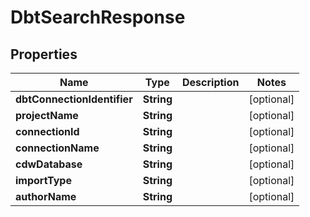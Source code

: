 

# DbtSearchResponse


## Properties

| Name | Type | Description | Notes |
|------------ | ------------- | ------------- | -------------|
|**dbtConnectionIdentifier** | **String** |  |  [optional] |
|**projectName** | **String** |  |  [optional] |
|**connectionId** | **String** |  |  [optional] |
|**connectionName** | **String** |  |  [optional] |
|**cdwDatabase** | **String** |  |  [optional] |
|**importType** | **String** |  |  [optional] |
|**authorName** | **String** |  |  [optional] |



